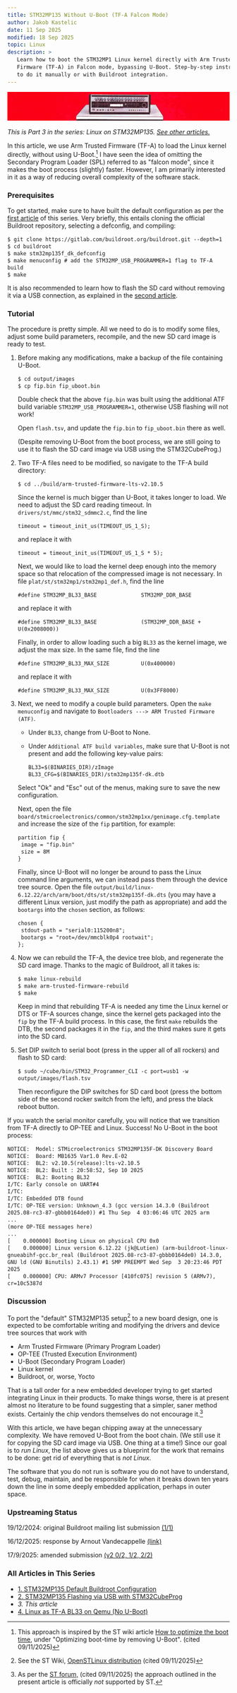 ```yaml
---
title: STM32MP135 Without U-Boot (TF-A Falcon Mode)
author: Jakob Kastelic
date: 11 Sep 2025
modified: 18 Sep 2025
topic: Linux
description: >
   Learn how to boot the STM32MP1 Linux kernel directly with Arm Trusted
   Firmware (TF-A) in Falcon mode, bypassing U-Boot. Step-by-step instructions
   to do it manually or with Buildroot integration.
---
```


![](../images/red.jpg)

*This is Part 3 in the series: Linux on STM32MP135. [See other
articles.](#series-list)*

In this article, we use Arm Trusted Firmware (TF-A) to load the Linux kernel
directly, without using U-Boot.[^st] I have seen the idea of omitting the
Secondary Program Loader (SPL) referred to as "falcon mode", since it makes the
boot process (slightly) faster. However, I am primarily interested in it as a
way of reducing overall complexity of the software stack.

### Prerequisites

To get started, make sure to have built the default configuration as per the
[first article](stm32mp135-linux-default-buildroot) of this series. Very
briefly, this entails cloning the official Buildroot repository, selecting a
defconfig, and compiling:

```
$ git clone https://gitlab.com/buildroot.org/buildroot.git --depth=1
$ cd buildroot
$ make stm32mp135f_dk_defconfig
$ make menuconfig # add the STM32MP_USB_PROGRAMMER=1 flag to TF-A build
$ make
```

It is also recommended to learn how to flash the SD card without removing it via
a USB connection, as explained in the [second
article](stm32mp135-linux-cubeprog).

### Tutorial

The procedure is pretty simple. All we need to do is to modify some files,
adjust some build parameters, recompile, and the new SD card image is ready to
test.

1. Before making any modifications, make a backup of the file containing U-Boot.

   ```
   $ cd output/images
   $ cp fip.bin fip_uboot.bin
   ```

   Double check that the above `fip.bin` was built using the additional ATF
   build variable `STM32MP_USB_PROGRAMMER=1`, otherwise USB flashing will not
   work!

   Open `flash.tsv`, and update the `fip.bin` to `fip_uboot.bin` there as well.

   (Despite removing U-Boot from the boot process, we are still going to use it
   to flash the SD card image via USB using the STM32CubeProg.)

2. Two TF-A files need to be modified, so navigate to the TF-A build directory:

   ```
   $ cd ../build/arm-trusted-firmware-lts-v2.10.5
   ```

   Since the kernel is much bigger than U-Boot, it takes longer to load. We need
   to adjust the SD card reading timeout. In `drivers/st/mmc/stm32_sdmmc2.c`,
   find the line

   ```
   timeout = timeout_init_us(TIMEOUT_US_1_S);
   ```

   and replace it with

   ```
   timeout = timeout_init_us(TIMEOUT_US_1_S * 5);
   ```

   Next, we would like to load the kernel deep enough into the memory space so
   that relocation of the compressed image is not necessary. In file
   `plat/st/stm32mp1/stm32mp1_def.h`, find the line

   ```
   #define STM32MP_BL33_BASE              STM32MP_DDR_BASE
   ```

   and replace it with

   ```
   #define STM32MP_BL33_BASE              (STM32MP_DDR_BASE + U(0x2008000))
   ```

   Finally, in order to allow loading such a big `BL33` as the kernel image, we
   adjust the max size. In the same file, find the line

   ```
   #define STM32MP_BL33_MAX_SIZE          U(0x400000)
   ```

   and replace it with

   ```
   #define STM32MP_BL33_MAX_SIZE          U(0x3FF8000)
   ```

3. Next, we need to modify a couple build parameters. Open the `make menuconfig`
   and navigate to `Bootloaders ---> ARM Trusted Firmware (ATF)`.

   - Under `BL33`, change from U-Boot to None.

   - Under `Additional ATF build variables`, make sure that U-Boot is not
     present and add the following key-value pairs:

     ```
     BL33=$(BINARIES_DIR)/zImage BL33_CFG=$(BINARIES_DIR)/stm32mp135f-dk.dtb
     ```

   Select "Ok" and "Esc" out of the menus, making sure to save the new
   configuration.

   Next, open the file
   `board/stmicroelectronics/common/stm32mp1xx/genimage.cfg.template` and
   increase the size of the `fip` partition, for example:

   ```
   partition fip {
   	image = "fip.bin"
   	size = 8M
   }
   ```

   Finally, since U-Boot will no longer be around to pass the Linux command line
   arguments, we can instead pass them through the device tree source. Open the
   file `output/build/linux-6.12.22/arch/arm/boot/dts/st/stm32mp135f-dk.dts`
   (you may have a different Linux version, just modify the path as appropriate)
   and add the `bootargs` into the `chosen` section, as follows:

   ```
   chosen {
   	stdout-path = "serial0:115200n8";
   	bootargs = "root=/dev/mmcblk0p4 rootwait";
   };
   ```

4. Now we can rebuild the TF-A, the device tree blob, and regenerate the SD card
   image. Thanks to the magic of Buildroot, all it takes is:

   ```
   $ make linux-rebuild
   $ make arm-trusted-firmware-rebuild
   $ make
   ```

   Keep in mind that rebuilding TF-A is needed any time the Linux kernel or DTS
   or TF-A sources change, since the kernel gets packaged into the `fip` by the
   TF-A build process. In this case, the first `make` rebuilds the DTB, the
   second packages it in the `fip`, and the third makes sure it gets into the SD
   card.

5. Set DIP switch to serial boot (press in the upper all of all rockers) and
   flash to SD card:

   ```
   $ sudo ~/cube/bin/STM32_Programmer_CLI -c port=usb1 -w output/images/flash.tsv
   ```

   Then reconfigure the DIP switches for SD card boot (press the bottom side of
   the second rocker switch from the left), and press the black reboot button.

If you watch the serial monitor carefully, you will notice that we transition
from TF-A directly to OP-TEE and Linux. Success! No U-Boot in the boot process:

```
NOTICE:  Model: STMicroelectronics STM32MP135F-DK Discovery Board
NOTICE:  Board: MB1635 Var1.0 Rev.E-02
NOTICE:  BL2: v2.10.5(release):lts-v2.10.5
NOTICE:  BL2: Built : 20:58:52, Sep 10 2025
NOTICE:  BL2: Booting BL32
I/TC: Early console on UART#4
I/TC: 
I/TC: Embedded DTB found
I/TC: OP-TEE version: Unknown_4.3 (gcc version 14.3.0 (Buildroot 2025.08-rc3-87-gbbb0164de0)) #1 Thu Sep  4 03:06:46 UTC 2025 arm
...
(more OP-TEE messages here)
...
[    0.000000] Booting Linux on physical CPU 0x0
[    0.000000] Linux version 6.12.22 (jk@Lutien) (arm-buildroot-linux-gnueabihf-gcc.br_real (Buildroot 2025.08-rc3-87-gbbb0164de0) 14.3.0, GNU ld (GNU Binutils) 2.43.1) #1 SMP PREEMPT Wed Sep  3 20:23:46 PDT 2025
[    0.000000] CPU: ARMv7 Processor [410fc075] revision 5 (ARMv7), cr=10c5387d
```

### Discussion

To port the "default" STM32MP135 setup[^def] to a new board design, one is
expected to be comfortable writing and modifying the drivers and device tree
sources that work with

- Arm Trusted Firmware (Primary Program Loader)
- OP-TEE (Trusted Execution Environment)
- U-Boot (Secondary Program Loader)
- Linux kernel
- Buildroot, or, worse, Yocto

That is a tall order for a new embedded developer trying to get started
integrating Linux in their products. To make things worse, there is at present
almost no literature to be found suggesting that a simpler, saner method exists.
Certainly the chip vendors themselves do not encourage it.[^no]

With this article, we have began chipping away at the unnecessary complexity. We
have removed U-Boot from the boot chain. (We still use it for copying the SD
card image via USB. One thing at a time!) Since our goal is to *run Linux*, the
list above gives us a blueprint for the work that remains to be done: get rid of
everything that is *not Linux*.

The software that you do not run is software you do not have to understand,
test, debug, maintain, and be responsible for when it breaks down ten years down
the line in some deeply embedded application, perhaps in outer space.

### Upstreaming Status

19/12/2024: original Buildroot mailing list submission [(1/1)](https://lists.buildroot.org/pipermail/buildroot/2024-December/769250.html)

16/12/2025: response by Arnout Vandecappelle [(link)](https://lists.buildroot.org/pipermail/buildroot/2025-May/778563.html)

17/9/2025: amended submission [(v2 0/2, ](https://lists.buildroot.org/pipermail/buildroot/2025-September/786595.html)
[1/2, ](https://lists.buildroot.org/pipermail/buildroot/2025-September/786596.html)
[2/2)](https://lists.buildroot.org/pipermail/buildroot/2025-September/786597.html)

<div class="series-box">
<h3 id="series-list">All Articles in This Series</h3>
<ul>
  <li><a href="stm32mp135-linux-default-buildroot">1. STM32MP135 Default Buildroot Configuration</a></li>
  <li><a href="stm32mp135-linux-cubeprog">2. STM32MP135 Flashing via USB with STM32CubeProg</a></li>
  <li><em>3. This article</em></li>
  <li><a href="linux-tfa-bl33-qemu">4. Linux as TF-A BL33 on Qemu (No U-Boot)</a></li>
</ul>
</div>

[^def]: See the ST Wiki, [OpenSTLinux
    distribution](https://wiki.st.com/stm32mpu/wiki/OpenSTLinux_distribution)
    (cited 09/11/2025)

[^st]: This approach is inspired by the ST wiki article [How to optimize the
    boot time](https://wiki.st.com/stm32mpu/wiki/How_to_optimize_the_boot_time),
    under "Optimizing boot-time by removing U-Boot". (cited 09/11/2025)

[^no]: As per the [ST
    forum,](https://community.st.com/t5/stm32-mpus-embedded-software-and/start-linux-kernel-from-tf-a/td-p/91321)
    (cited 09/11/2025) the approach outlined in the present article is
    officially *not* supported by ST.
